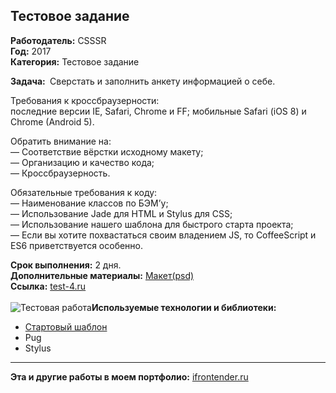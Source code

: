 ## Teстовое задание

<strong>Работодатель:</strong> CSSSR<br>
<strong>Год:</strong> 2017<br>
<strong>Категория:</strong> Тестовое задание<br>

<strong>Задача: </strong>
Сверстать и заполнить анкету информацией о себе.

Требования к кроссбраузерности:<br> 
последние версии IE, Safari, Chrome и FF; мобильные Safari (iOS 8) и Chrome (Android 5).

Обратить внимание на:<br>
— Соответствие вёрстки исходному макету;<br>
— Организацию и качество кода;<br>
— Кроссбраузерность.<br>

Обязательные требования к коду:<br>
— Наименование классов по Б​ЭМ’у;<br>
— Использование J​ade для HTML и S​tylus​ для CSS;<br>
— Использование нашего ш​аблона для быстрого старта проекта;<br>
— Если вы хотите похвастаться своим владением JS, то CoffeeScript и ES6 приветствуется особенно.

<strong>Срок выполнения:</strong> 2 дня.<br>
<strong>Дополнительные материалы:</strong> </strong> <a href="https://www.dropbox.com/s/yaqlnt5mqsvc6vy/anketa.psd?dl=0" target="_blank" rel="noopener noreferrer">Макет(psd)</a><br>
<strong>Ссылка:</strong> <a href="http://test-4.ifrontender.ru/" target="_blank" rel="noopener noreferrer">test-4.ru</a><br><br>
<img src="http://ifrontender.ru/wp-content/uploads/2017/08/test-4_preview.jpg" alt="Тестовая работа" /><strong>Используемые технологии и библиотеки:
</strong>
- <a href="https://github.com/CSSSR/csssr-project-template" target="_blank" rel="noopener noreferrer">Стартовый шаблон</a>
- Pug
- Stylus
<hr>
<strong>Эта и другие работы в моем портфолио:</strong> <a href="http://ifrontender.ru/portfolio/test-1/" target="_blank" rel="noopener noreferrer">ifrontender.ru</a>
